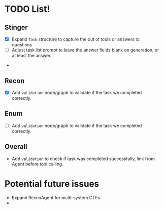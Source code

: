 # TODO List!
## Stinger
* [x] Expand `Task` structure to capture the out of tools or answers to questions
* [ ] Adjust task list prompt to leave the answer fields blank on generation, or at least the answer.
* 

## Recon
* [x] Add `validation` node/graph to validate if the task we completed correctly.


## Enum
* [ ] Add `validation` node/graph to validate if the task we completed correctly.


## Overall
* Add `validation` to check if task was completed successfully, link from Agent before tool calling.


# Potential future issues
* Expand ReconAgent for multi-system CTFs
* 